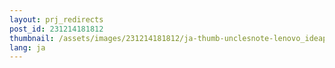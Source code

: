 ```yaml
---
layout: prj_redirects
post_id: 231214181812
thumbnail: /assets/images/231214181812/ja-thumb-unclesnote-lenovo_ideapad_slim3_15aba7_r5_windows_installation_memory_upgrade.png
lang: ja
---
```

